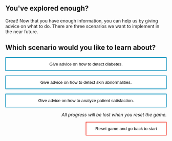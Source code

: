 <style>
.button  {
  border: none;
  color: black;
  width: 100%;
  padding: 12px 28px;
  background-color: white;
  border: 2px solid #008CBA;
  transition-duration: 0.4s;
}
.button:hover  {
  background-color: #008CBA;
  color: white; 
  border: 2px solid #008CBA;
}
.resetbutton  {
  border: none;
  color: black;
  float: right;
  padding: 12px 28px;
  background-color: white;
  border: 2px solid #f44336;
  transition-duration: 0.4s;
}
.resetbutton:hover  {
  background-color: #f44336;
  color: white; 
  border: 2px solid #f44336;
}
</style>

## You've explored enough?

Great! Now that you have enough information, you can help us by giving advice on what to do. There are three scenarios we want to implement in the near future.

## Which scenario would you like to learn about?

<button class="button" onclick="window.location.href='../advice/01';">Give advice on how to detect diabetes.</button>

<button class="button" onclick="window.location.href='../advice/02';">Give advice on how to detect skin abnormalities.</button>

<button class="button" onclick="window.location.href='../advice/03';">Give advice on how to analyze patient satisfaction.</button>

<p style="text-align:right;"><i>All progress will be lost when you reset the game.</i></p>

<button class="resetbutton" onclick="window.location.href='../../00-start-training';">Reset game and go back to start</button>
